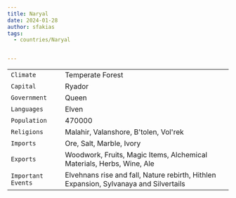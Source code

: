 ```yaml
---
title: Naryal
date: 2024-01-28
author: sfakias
tags:
  - countries/Naryal


---
```

| | |
| --- | --- |
| `Climate` | Temperate Forest |
| `Capital` | Ryador |
| `Government` | Queen |
| `Languages` | Elven |
| `Population` | 470000 |
| `Religions` | Malahir, Valanshore, B'tolen, Vol'rek |
| `Imports` | Ore, Salt, Marble, Ivory |
| `Exports` | Woodwork, Fruits, Magic Items, Alchemical Materials, Herbs, Wine, Ale |
| `Important Events` | Elvehnans rise and fall, Nature rebirth, Hithlen Expansion, Sylvanaya and Silvertails |
